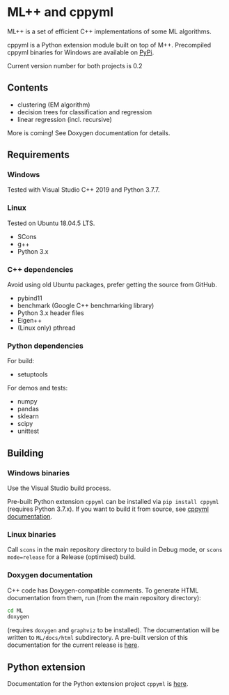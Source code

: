 # ML++ and cppyml

ML++ is a set of efficient C++ implementations of some ML algorithms.

cppyml is a Python extension module built on top of M++. Precompiled cppyml binaries for Windows are available on [PyPi](https://pypi.org/project/cppyml/).

Current version number for both projects is 0.2

## Contents

- clustering (EM algorithm)
- decision trees for classification and regression
- linear regression (incl. recursive)

More is coming! See Doxygen documentation for details.

## Requirements

### Windows

Tested with Visual Studio C++ 2019 and Python 3.7.7.

### Linux

Tested on Ubuntu 18.04.5 LTS.

- SCons
- g++
- Python 3.x

### C++ dependencies

Avoid using old Ubuntu packages, prefer getting the source from GitHub.

- pybind11
- benchmark (Google C++ benchmarking library)
- Python 3.x header files
- Eigen++
- (Linux only) pthread


### Python dependencies

For build:
- setuptools

For demos and tests:
- numpy
- pandas
- sklearn
- scipy
- unittest

## Building

### Windows binaries

Use the Visual Studio build process.

Pre-built Python extension `cppyml` can be installed via `pip install cppyml` (requires Python 3.7.x).
If you want to build it from source, see [cppyml documentation](cppyml.md).

### Linux binaries

Call `scons` in the main repository directory to build in Debug mode, or `scons mode=release` 
for a Release (optimised) build.

### Doxygen documentation

C++ code has Doxygen-compatible comments. To generate HTML documentation from them, run 
(from the main repository directory):

```bash
cd ML
doxygen
```

(requires `doxygen` and `graphviz` to be installed). The documentation will be written to
`ML/docs/html` subdirectory. A pre-built version of this documentation for the current release
is [here](html/index.html).

## Python extension

Documentation for the Python extension project `cppyml` is [here](cppyml.md).
